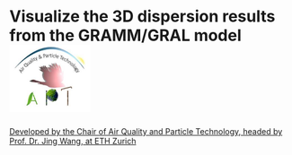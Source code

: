 # Visualize the 3D dispersion results from the GRAMM/GRAL model   [<img src="https://github.com/zxiaole/aviationEmission/blob/main/img/logo.jpg" width="144" height="120">](https://ie.ifu.ethz.ch/)
[Developed by the Chair of Air Quality and Particle Technology, headed by Prof. Dr. Jing Wang, at ETH Zurich](https://ie.ifu.ethz.ch/)

